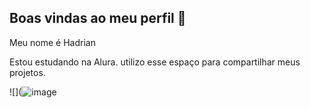 ## Boas vindas ao meu perfil 💠

Meu nome é Hadrian

Estou estudando na Alura.
utilizo esse espaço para compartilhar meus projetos.



![](![image](https://github.com/user-attachments/assets/d3ef2c1a-b312-45d1-8cb5-1e115e6f775e)
